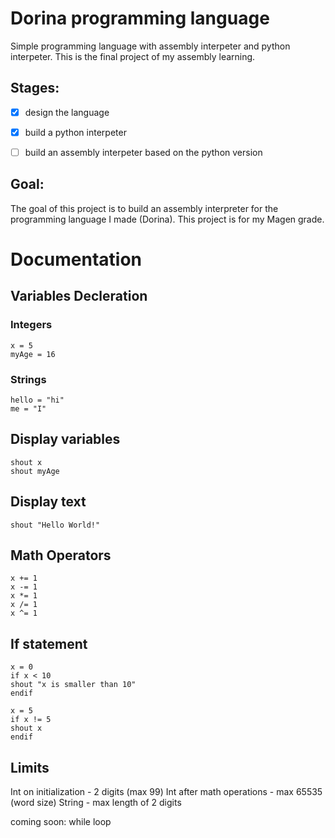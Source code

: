 # Dorina programming language
Simple programming language with assembly interpeter and python interpeter.
This is the final project of my assembly learning.






## Stages:
- [x] design the language
- [x] build a python interpeter
- [ ] build an assembly interpeter based on the python version











## Goal:
 The goal of this project is to build an assembly interpreter for the programming language I made (Dorina).
 This project is for my Magen grade.
 
 
 
 
 
 
 
 
 
 
 # Documentation

 ## Variables Decleration
 ### Integers
```
x = 5
myAge = 16
```


### Strings
```
hello = "hi"
me = "I"
```



## Display variables
```
shout x
shout myAge
```






## Display text
```
shout "Hello World!"
```







## Math Operators
```
x += 1
x -= 1
x *= 1
x /= 1
x ^= 1
```

## If statement
```
x = 0
if x < 10
shout "x is smaller than 10"
endif
```

```
x = 5
if x != 5
shout x
endif
```

## Limits
Int on initialization - 2 digits (max 99)
Int after math operations - max 65535 (word size)
String - max length of 2 digits

coming soon: while loop
